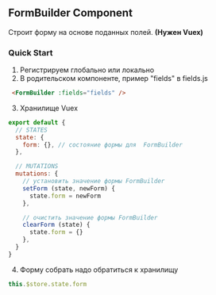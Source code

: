 ## FormBuilder Component
Строит форму на основе поданных полей. **(Нужен Vuex)**

### Quick Start
1) Регистрируем глобально или локально
2) В родительском компоненте, пример "fields" в fields.js
```html
 <FormBuilder :fields="fields" />
```
3) Хранилище Vuex
```js
export default {
  // STATES  
  state: {
    form: {}, // состояние формы для  FormBuilder
  },

  // MUTATIONS
  mutations: {
    // установить значение формы FormBuilder
    setForm (state, newForm) {
      state.form = newForm
    },

    // очистить значение формы FormBuilder 
    clearForm (state) {
      state.form = {}
    },
  }
}
```

4) Форму собрать надо обратиться к хранилищу
```js
this.$store.state.form
```


